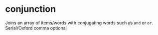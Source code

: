 # conjunction
Joins an array of items/words with conjugating words such as `and` or `or`. Serial/Oxford comma optional

